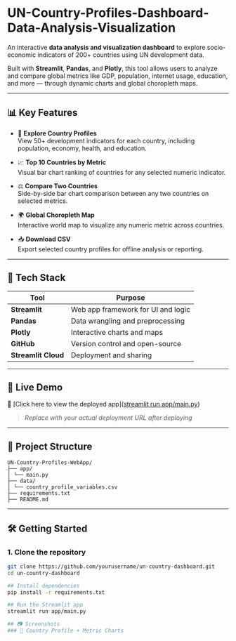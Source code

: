 # UN-Country-Profiles-Dashboard-Data-Analysis-Visualization

An interactive **data analysis and visualization dashboard** to explore socio-economic indicators of 200+ countries using UN development data.

Built with **Streamlit**, **Pandas**, and **Plotly**, this tool allows users to analyze and compare global metrics like GDP, population, internet usage, education, and more — through dynamic charts and global choropleth maps.

---

## 📊 Key Features

- 🔎 **Explore Country Profiles**  
  View 50+ development indicators for each country, including population, economy, health, and education.

- 📈 **Top 10 Countries by Metric**  
  Visual bar chart ranking of countries for any selected numeric indicator.

- ⚖️ **Compare Two Countries**  
  Side-by-side bar chart comparison between any two countries on selected metrics.

- 🌍 **Global Choropleth Map**  
  Interactive world map to visualize any numeric metric across countries.

- 📥 **Download CSV**  
  Export selected country profiles for offline analysis or reporting.

---

## 🧰 Tech Stack

| Tool      | Purpose                         |
|-----------|----------------------------------|
| **Streamlit** | Web app framework for UI and logic |
| **Pandas**    | Data wrangling and preprocessing   |
| **Plotly**    | Interactive charts and maps        |
| **GitHub**    | Version control and open-source    |
| **Streamlit Cloud** | Deployment and sharing        |

---

## 🚀 Live Demo

🔗 [Click here to view the deployed app]([streamlit run app/main.py](https://un-country-profiles-dashboard-data-analysis-visualization-mmki.streamlit.app/))  
> _Replace with your actual deployment URL after deploying_

---

## 📁 Project Structure
```
UN-Country-Profiles-WebApp/
├── app/
│ └── main.py
├── data/
│ └── country_profile_variables.csv
├── requirements.txt
├── README.md

```

---

## 🛠️ Getting Started

### 1. Clone the repository

```bash
git clone https://github.com/yourusername/un-country-dashboard.git
cd un-country-dashboard

## Install dependencies
pip install -r requirements.txt

## Run the Streamlit app
streamlit run app/main.py

## 📷 Screenshots
### 📌 Country Profile + Metric Charts

